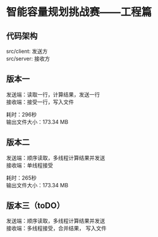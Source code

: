 # 智能容量规划挑战赛——工程篇

## 代码架构

src/client: 发送方  
src/server: 接收方

## 版本一

发送端：读取一行，计算结果，发送一行   
接收端：接受一行，写入文件

耗时：296秒  
输出文件大小：173.34 MB

## 版本二
发送端：顺序读取，多线程计算结果并发送  
接收端：单线程接受

耗时：265秒  
输出文件大小：173.34 MB


## 版本三（toDO）
发送端：顺序读取，多线程计算结果并发送  
接收端：多线程接受，合并结果， 写入文件

